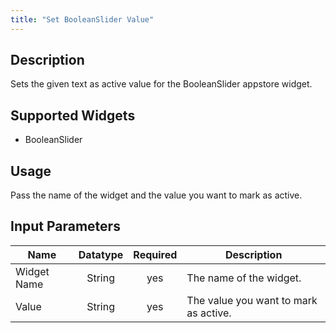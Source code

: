 ```yaml
---
title: "Set BooleanSlider Value"
---
```

## Description
Sets the given text as active value for the BooleanSlider appstore widget.

## Supported Widgets
+ BooleanSlider

## Usage
Pass the name of the widget and the value you want to mark as active.

## Input Parameters

Name | Datatype | Required | Description
---- |:--------:| :-------:|---------------
Widget Name | String | yes | The name of the widget.
Value | String | yes | The value you want to mark as active.
